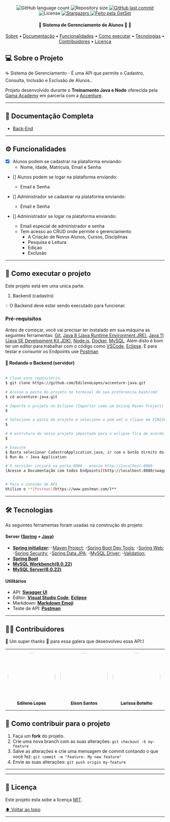 <p align="center">
	
  <img alt="GitHub language count" src="https://img.shields.io/github/languages/count/EdileneLopes/accenture-java?color=%2304D361">

  <img alt="Repository size" src="https://img.shields.io/github/repo-size/EdileneLopes/accenture-java">
  
  <a href="https://github.com/EdileneLopes/accenture-java/commits/main">
    <img alt="GitHub last commit" src="https://img.shields.io/github/last-commit/EdileneLopes/accenture-java">
  </a>
    
  <img alt="License" src="https://img.shields.io/badge/license-MIT-brightgreen">
  <a href="https://github.com/EdileneLopes/accenture-java/stargazers">
    <img alt="Stargazers" src="https://img.shields.io/github/stars/EdileneLopes/accenture-java?style=social">
  </a>

  <a href="">
    <img alt="Feito pela GetSet" src="https://img.shields.io/badge/Grupo-Gamados por Java-tomato">
  </a>

<h4 align="center">🚧 Sistema de Gerenciamento de Alunos 🚀 🚧</h4>

<p align="center">
 <a href="#-sobre-o-projeto">Sobre</a> •
 <a href="#-documentação-completa">Documentação</a> •
 <a href="#-funcionalidades">Funcionalidades</a> •
 <a href="#-como-executar-o-projeto">Como executar</a> • 
 <a href="#-tecnologias">Tecnologias</a> • 
 <a href="#-contribuidores">Contribuidores</a> • 
 <a href="#-licença">Licença</a>
</p>

## 💻 Sobre o Projeto

:coffee: Sistema de Gerenciamento - É uma API que permite o Cadastro, Consulta, Inclusão e Exclusão de Alunos..

Projeto desenvolvido durante o **Treinamento Java e Node** oferecida pela [Gama Academy](https://www.gama.academy/) em parceria com a [Accenture](https://www.accenture.com/br-pt).

---

## :page_with_curl: Documentação Completa

- <a href="#">Back-End</a>

---

## ⚙️ Funcionalidades

- [x] Alunos podem se cadastrar na plataforma enviando:
  - Nome, Idade, Matricula, Email e Senha
  
- [] Alunos podem se logar na plataforma enviando:
  - Email e Senha
  
- [] Administrador se cadastrar na plataforma enviando:
  - Email e Senha

- [] Administrador se logar na plataforma enviando:
  - Email especial de administrador e senha
  - Tem acesso ao CRUD onde permite o gerenciamento
    - A Criação de Novos Alunos, Cursos, Disciplinas
    - Pesquisa e Leitura
    - Ediçao
    - Exclusão
---

## 🚀 Como executar o projeto

Este projeto está em uma unica parte:
1. Backend (cadastro) 

💡 O Backend deve estar sendo executado para funcionar.

### Pré-requisitos

Antes de começar, você vai precisar ter instalado em sua máquina as seguintes ferramentas:
[Git](https://git-scm.com), [Java 8 (Java Runtime Environment JRE)](https://www.java.com/pt-BR/download/), [Java 11 (Java SE Development Kit JDK)](https://www.oracle.com/br/java/technologies/javase-jdk11-downloads.html), [Node.js](https://nodejs.org/en/), [Docker](https://docs.docker.com/docker-for-windows/install/), [MySQL](https://dev.mysql.com/downloads/installer/). 
Além disto é bom ter um editor para trabalhar com o código como [VSCode](https://code.visualstudio.com/), [Eclipse](https://www.eclipse.org/downloads/packages/).
E para testar e consumir os Endpoints use [Postman](https://www.postman.com/)

#### 🎲 Rodando o Backend (servidor)

```bash

# Clone este repositório
$ git clone https://github.com/EdileneLopes/accenture-java.git

# Acesse a pasta do projeto no terminal de sua preferencia bash/cmd
$ cd accenture-java.git

# Importe o projeto no Eclipse (Importar como um Exisng Maven Project)
$ 

# Selecione a pasta do projeto e selecione o pom.xml e clique em FINISH
$ 

# A estrutura do nosso projeto importado para o eclipse fica de acordo com a imagem:
$ 

# Execute
$ Basta selecionar CadastroApplication.java, ir com o botão direito do Mouse na seguinte opção
$ Run As > Java Application

# O servidor inciará na porta:8080 - acesse http://localhost:8080 
[Acesse a Documentação com todos Endpoints](http://localhost:8080/swagger-ui.html#/curso-controller)


# Para o consumo de API
Utilize o **[Postman](https://www.postman.com/)**

```

---

## 🛠 Tecnologias

As seguintes ferramentas foram usadas na construção do projeto:

#### []()**Server**  ([Spring](https://spring.io/)  +  [Java](https://www.oracle.com/br/java/technologies/javase-jdk11-downloads.html))

-   **[Spring initializer](https://start.spring.io/):**
  -[Maven Project](https://www.baeldung.com/spring-with-maven);
  -[Spring Boot Dev Tools](https://docs.spring.io/spring-boot/docs/1.5.16.RELEASE/reference/html/using-boot-devtools.html);
  -[Spring Web](https://spring.io/guides/gs/spring-boot/);
  -[Spring Security](https://spring.io/projects/spring-security#overview);
  -[Spring Data JPA](https://docs.spring.io/spring-data/jpa/docs/current/reference/html/#reference);
  -[MySQL Driver](https://www.baeldung.com/java-connect-mysql);
  -[Validation](https://www.baeldung.com/spring-boot-bean-validation);
-   **[Spring Boot](https://spring.io/projects/spring-boot)**
-   **[MySQL Workbench(8.0.22)](https://dev.mysql.com/downloads/workbench/)**
-   **[MySQL Server(8.0.22)](https://dev.mysql.com/downloads/mysql/)**

#### [](https://github.com/EdileneLopes/accenture-java#utilitarios)**Utilitários**

-   API:  **[Swagger UI](https://swagger.io/tools/swagger-ui/)**
-   Editor:  **[Visual Studio Code](https://code.visualstudio.com/)**, **[Eclipse](https://www.eclipse.org/)**
-   Markdown:  **[Markdown Emoji](https://gist.github.com/rxaviers/7360908)**
-   Teste de API:  **[Postman](https://www.postman.com/)**

---

## 👨‍💻 Contribuidores

💜 Um super thanks 👏 para essa galera que desenvolveu essa API:)

<table>
  <tr>
    <td align="center"><a href="https://github.com/EdileneLopes"><img style="border-radius: 50%;" src="https://avatars.githubusercontent.com/u/60043558?v=4" width="150px;" alt=""/><br /><sub><b>Edilene Lopes</b></sub></a><br /><a href="https://www.linkedin.com/in/edilene-lopes/" title="Gamados por Java"></a></td>
    <td align="center"><a href="https://github.com/elsonss1988"><img style="border-radius: 50%;" src="https://avatars.githubusercontent.com/u/45674699?v=4" width="150px;" alt=""/><br /><sub><b>Elson Santos</b></sub></a><br /><a href="" title="Gamados por Java"></a></td>
    <td align="center"><a href="https://github.com/botelholarissa"><img style="border-radius: 50%;" src="https://avatars.githubusercontent.com/u/67758775?v=4" width="150px;" alt=""/><br /><sub><b>Larissa Botelho</b></sub></a><br /><a href="https://www.linkedin.com/in/botelholarissa/" title="Gamados por Java"></a></td>
    <td align="center"><a href="https://github.com/Rubenscode"><img style="border-radius: 50%;" src="https://avatars2.githubusercontent.com/u/40808539?v=4" width="150px;" alt=""/><br /><sub><b>Rubens Almeida</b></sub></a><br /><a href="https://www.linkedin.com/in/rubens-almeida-andrade/" title="Gamados por Java">👨‍🚀 :alien:</a></td>
  </tr>
</table>

## 💪 Como contribuir para o projeto

1. Faça um **fork** do projeto.
2. Crie uma nova branch com as suas alterações: `git checkout -b my-feature`
3. Salve as alterações e crie uma mensagem de commit contando o que você fez: `git commit -m "feature: My new feature"`
4. Envie as suas alterações: `git push origin my-feature`

---

---

## 📝 Licença

Este projeto esta sobe a licença [MIT](./LICENSE).

<p><a href="#"><g-emoji class="g-emoji" alias="arrow_up" fallback-src="https://github.githubassets.com/images/icons/emoji/unicode/2b06.png">⬆</g-emoji> Voltar ao topo</a><br></p>

---
